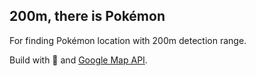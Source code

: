 ## 200m, there is Pokémon

For finding Pokémon location with 200m detection range.

Build with 💙 and [Google Map API](https://developers.google.com/maps/documentation/javascript/).
